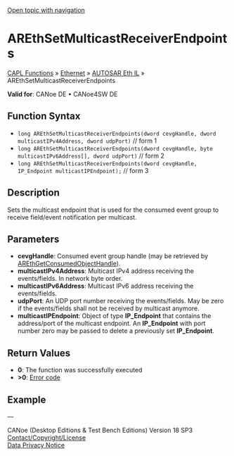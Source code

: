 [Open topic with navigation](../../../../../../CANoeDEFamily.htm#Topics/CAPLFunctions/IP/AUTOSARethIL/Functions/CAPLfunctionAREthSetMulticastReceiverEndpoints.md)

# AREthSetMulticastReceiverEndpoints

[CAPL Functions](../../../CAPLfunctions.md) » [Ethernet](../../CAPLEthernetStartPage.md) » [AUTOSAR Eth IL](../CAPLfunctionsAREthILOverview.md) » AREthSetMulticastReceiverEndpoints

**Valid for**: CANoe DE • CANoe4SW DE

## Function Syntax

- `long AREthSetMulticastReceiverEndpoints(dword cevgHandle, dword multicastIPv4Address, dword udpPort)` // form 1
- `long AREthSetMulticastReceiverEndpoints(dword cevgHandle, byte multicastIPv6Address[], dword udpPort)` // form 2
- `long AREthSetMulticastReceiverEndpoints(dword cevgHandle, IP_Endpoint multicastIPEndpoint);` // form 3

## Description

Sets the multicast endpoint that is used for the consumed event group to receive field/event notification per multicast.

## Parameters

- **cevgHandle**: Consumed event group handle (may be retrieved by [AREthGetConsumedObjectHandle](CAPLfunctionAREthGetConsumedObjectHandle.md)).
- **multicastIPv4Address**: Multicast IPv4 address receiving the events/fields. In network byte order.
- **multicastIPv6Address**: Multicast IPv6 address receiving the events/fields.
- **udpPort**: An UDP port number receiving the events/fields. May be zero if the events/fields shall not be received by multicast anymore.
- **multicastIPEndpoint**: Object of type **IP_Endpoint** that contains the address/port of the multicast endpoint. An **IP_Endpoint** with port number zero may be passed to delete a previously set **IP_Endpoint**.

## Return Values

- **0**: The function was successfully executed
- **>0**: [Error code](../CAPLfunctionsAREthILErrorCodes.md)

## Example

—

CANoe (Desktop Editions & Test Bench Editions) Version 18 SP3  
[Contact/Copyright/License](../../../../Shared/ContactCopyrightLicense.md)  
[Data Privacy Notice](https://www.vector.com/int/en/company/get-info/privacy-policy/)
